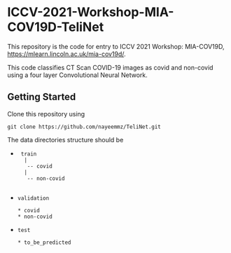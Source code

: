 # ICCV-2021-Workshop-MIA-COV19D-TeliNet

This repository is the code for entry to ICCV 2021 Workshop: MIA-COV19D, https://mlearn.lincoln.ac.uk/mia-cov19d/.

This code classifies CT Scan COVID-19 images as covid and non-covid using a four layer Convolutional Neural Network.

## Getting Started

Clone this repository using 

``` 
git clone https://github.com/nayeemmz/TeliNet.git 
```

The data directories structure should be 

 
 * ``` 
    train
     |
      -- covid
     |
      -- non-covid
 
   ```
 * ```
   validation
   
   * covid
   * non-covid
   ```
 * ```
   test
   
   * to_be_predicted 
 ```
  
